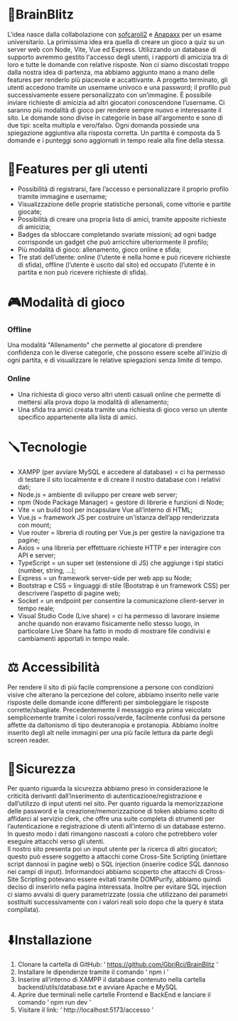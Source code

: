 # 🧠BrainBlitz
L'idea nasce dalla collabolazione con [sofcaroli2](https://github.com/sofcaroli2) e [Anapaxx](https://github.com/Anapaxx) per un esame universitario.
La primissima idea era quella di creare un gioco a quiz su un server web con Node, Vite, Vue ed Express. 
Utilizzando un database di supporto avremmo gestito l'accesso degli utenti, i rapporti di amicizia tra di 
loro e tutte le domande con relative risposte. Non ci siamo discostati troppo dalla nostra idea di partenza, 
ma abbiamo aggiunto mano a mano delle features per renderlo più piacevole e accattivante. 
A progetto terminato, gli utenti accedono tramite un username univoco e una password; il profilo può 
successivamente essere personalizzato con un’immagine. È possibile inviare richieste di amicizia ad altri 
giocatori conoscendone l’username. Ci saranno più modalità di gioco per rendere sempre nuovo e 
interessante il sito. Le domande sono divise in categorie in base all'argomento e sono di due tipi: scelta 
multipla e vero/falso. Ogni domanda possiede una spiegazione aggiuntiva alla risposta corretta. 
Un partita è composta da 5 domande e i punteggi sono aggiornati in tempo reale alla fine della stessa. 

# 🏹Features per gli utenti
- Possibilità di registrarsi, fare l’accesso e personalizzare il proprio profilo tramite immagine e 
username;
- Visualizzazione delle proprie statistiche personali, come vittorie e partite giocate;
- Possibilità di creare una propria lista di amici, tramite apposite richieste di amicizia;
- Badges da sbloccare completando svariate missioni; ad ogni badge corrisponde un gadget che può 
arricchire ulteriormente il profilo;
- Più modalità di gioco: allenamento, gioco online e sfida;
- Tre stati dell’utente: online (l’utente è nella home e può ricevere richieste di sfida), offline (l’utente 
è uscito dal sito) ed occupato (l’utente è in partita e non può ricevere richieste di sfida).

# 🎮Modalità di gioco
### Offline
Una modalità "Allenamento" che permette al giocatore di prendere confidenza con le 
diverse categorie, che possono essere scelte all’inizio di ogni partita, e di visualizzare le 
relative spiegazioni senza limite di tempo.
### Online
- Una richiesta di gioco verso altri utenti casuali online che permette di 
mettersi alla prova dopo la modalità di allenamento;
- Una sfida tra amici creata tramite una richiesta di gioco verso un utente specifico appartenente alla lista di 
amici.

# 🪛Tecnologie 
- XAMPP (per avviare MySQL e accedere al database) = ci ha permesso di testare il sito localmente 
e di creare il nostro database con i relativi dati;
- Node.js = ambiente di sviluppo per creare web server; 
- npm (Node Package Manager) = gestore di librerie e funzioni di Node;
- Vite = un build tool per incapsulare Vue all’interno di HTML;
- Vue.js = framework JS per costruire un'istanza dell’app renderizzata con mount;
- Vue router = libreria di routing per Vue.js per gestire la navigazione tra pagine;
- Axios = una libreria per effettuare richieste HTTP e per interagire con API e server;
- TypeScript = un super set (estensione di JS) che aggiunge i tipi statici (number, string, ...);
- Express = un framework server-side per web app su Node;
- Bootstrap e CSS = linguaggi di stile (Bootstrap è un framework CSS) per descrivere l’aspetto di 
pagine web;
- Socket = un endpoint per consentire la comunicazione client-server in tempo reale;
- Visual Studio Code (Live share) = ci ha permesso di lavorare insieme anche quando non eravamo 
fisicamente nello stesso luogo, in particolare Live Share ha fatto in modo di mostrare file condivisi e 
cambiamenti apportati in tempo reale.

# ⚖️ Accessibilità 
Per rendere il sito di più facile comprensione a persone con condizioni visive che alterano la 
percezione del colore, abbiamo inserito nelle varie risposte delle domande icone differenti per 
simboleggiare le risposte corrette/sbagliate. Precedentemente il messaggio era prima veicolato 
semplicemente tramite i colori rosso/verde, facilmente confusi da persone affette da daltonismo di 
tipo deuteranopia e protanopia. Abbiamo inoltre inserito degli alt nelle immagini per una più facile 
lettura da parte degli screen reader. 

# 🔐Sicurezza
Per quanto riguarda la sicurezza abbiamo preso in considerazione le criticità derivanti dall’inserimento di 
autenticazione/registrazione e dall’utilizzo di input utenti nel sito. 
Per quanto riguarda la memorizzazione delle password e la creazione/memorizzazione di token 
abbiamo scelto di affidarci al servizio clerk, che offre una suite completa di strumenti per l’autenticazione e 
registrazione di utenti all’interno di un database esterno. In questo modo i dati rimangono nascosti a coloro 
che potrebbero voler eseguire attacchi verso gli utenti.  
Il nostro sito presenta poi un input utente per la ricerca di altri giocatori; questo può essere soggetto a 
attacchi come Cross-Site Scripting (iniettare script dannosi in pagine web) o SQL injection (inserire 
codice SQL dannoso nei campi di input). Informandoci abbiamo scoperto che attacchi di Cross-Site 
Scripting potevano essere evitati tramite DOMPurify, abbiamo quindi deciso di inserirlo nella pagina 
interessata. 
Inoltre per evitare SQL injection ci siamo avvalsi di query parametrizzate (ossia che utilizzano dei 
parametri sostituiti successivamente con i valori reali solo dopo che la query è stata compilata). 

# ⬇️Installazione
1. Clonare la cartella di GitHub: ‘ https://github.com/GbriRci/BrainBlitz ‘ 
2. Installare le dipendenze tramite il comando ‘ npm i ’ 
3. Inserire all’interno di XAMPP il database contenuto nella cartella backend/utils/database.txt e 
avviare Apache e MySQL 
4. Aprire due terminali nelle cartelle Frontend e BackEnd e lanciare il comando ‘ npm run dev ’ 
5. Visitare il link: ‘ http://localhost:5173/accesso ’ 
